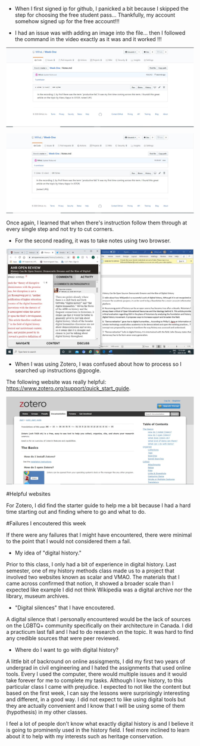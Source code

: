 - When I first signed ip for github, I panicked a bit because I skipped the step for choosing the free student pass... Thankfully, my account somehow signed up for the free account!!! 

- I had an issue was with adding an image into the file... then I followed the command in the video exactly as it was and it worked !!!

![image i just uploaded](mistake1.JPG)

![image i just uploaded](mistake2.JPG)

Once again, I learned that when there's instruction follow them through at every single step and not try to cut corners. 

- For the second reading, it was to take notes using two browser.

![image i just uploaded](digit1.JPG)

- When I was using Zotero, I was confused about how to process so I searched up instructions @google.

The following website was really helpful: https://www.zotero.org/support/quick_start_guide. 

![image i just uploaded](zotero1.JPG)

#Helpful websites 

For Zotero, I did find the starter guide to help me a bit because I had a hard time starting out and finding where to go and what to do. 

#Failures I encoutered this week

If there were any failures that I might have encountered, there were minimal to the point that I would not considered them a fail.

- My idea of "digital history."

Prior to this class, I only had a bit of experience in digital history. Last semester, one of my history methods class made us to a project that involved two websites known as scalar and VMAO. The materials that I came across confirmed that notion, it showed a broader scale than I expected like example I did not think Wikipedia was a digital archive nor the library, museum archives. 

- "Digital silences" that I have encoutered.

A digital silence that I personally encountered would be the lack of sources on the LGBTQ+ community specifically on their architecture in Canada. I did a practicum last fall and I had to do research on the topic. It was hard to find any credible sources that were peer reviewed. 

- Where do I want to go with digital history?

A little bit of backround on online assisgments, I did my first two years of undergrad in civil engineering and I hated the assignments that used online tools. Every I used the computer, there would multiple issues and it would take forever for me to complete my tasks. Although I love history, to this particular class I came with prejudice. I expected to not like the content but based on the first week, I can say the lessons were surprisingly interesting and different, in a good way. I did not expect to like using digital tools but they are actually convenient and I know that I will be using some of them (hypothesis) in my other classes. 

I feel a lot of people don't know what exactly digital history is and I believe it is going to prominenly used in the history field. I feel more inclined to learn about it to help with my interests such as heritage conservation. 




